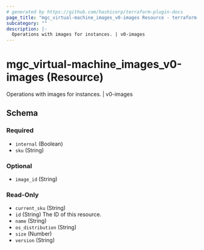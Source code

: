 ```yaml
---
# generated by https://github.com/hashicorp/terraform-plugin-docs
page_title: "mgc_virtual-machine_images_v0-images Resource - terraform-provider-mgc"
subcategory: ""
description: |-
  Operations with images for instances. | v0-images
---
```


# mgc_virtual-machine_images_v0-images (Resource)

Operations with images for instances. | v0-images



<!-- schema generated by tfplugindocs -->
## Schema

### Required

- `internal` (Boolean)
- `sku` (String)

### Optional

- `image_id` (String)

### Read-Only

- `current_sku` (String)
- `id` (String) The ID of this resource.
- `name` (String)
- `os_distribution` (String)
- `size` (Number)
- `version` (String)
